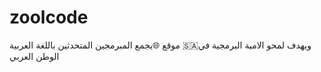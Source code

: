# zoolcode
موقع 🌐يجمع المبرمجين المتحدثين باللغة العربية 🇸🇦ويهدف لمحو الامية البرمجية في الوطن العربي 
